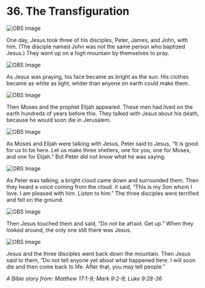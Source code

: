 # 36. The Transfiguration

![OBS Image](https://cdn.door43.org/obs/jpg/360px/obs-en-36-01.jpg)

One day, Jesus took three of his disciples, Peter, James, and John, with him. (The disciple named John was not the same person who baptized Jesus.) They went up on a high mountain by themselves to pray.

![OBS Image](https://cdn.door43.org/obs/jpg/360px/obs-en-36-02.jpg)

As Jesus was praying, his face became as bright as the sun. His clothes became as white as light, whiter than anyone on earth could make them.

![OBS Image](https://cdn.door43.org/obs/jpg/360px/obs-en-36-03.jpg)

Then Moses and the prophet Elijah appeared. These men had lived on the earth hundreds of years before this. They talked with Jesus about his death, because he would soon die in Jerusalem.

![OBS Image](https://cdn.door43.org/obs/jpg/360px/obs-en-36-04.jpg)

As Moses and Elijah were talking with Jesus, Peter said to Jesus, “It is good for us to be here. Let us make three shelters, one for you, one for Moses, and one for Elijah.” But Peter did not know what he was saying.

![OBS Image](https://cdn.door43.org/obs/jpg/360px/obs-en-36-05.jpg)

As Peter was talking, a bright cloud came down and surrounded them. Then they heard a voice coming from the cloud. It said, “This is my Son whom I love. I am pleased with him. Listen to him.” The three disciples were terrified and fell on the ground.

![OBS Image](https://cdn.door43.org/obs/jpg/360px/obs-en-36-06.jpg)

Then Jesus touched them and said, “Do not be afraid. Get up.” When they looked around, the only one still there was Jesus.

![OBS Image](https://cdn.door43.org/obs/jpg/360px/obs-en-36-07.jpg)

Jesus and the three disciples went back down the mountain. Then Jesus said to them, “Do not tell anyone yet about what happened here. I will soon die and then come back to life. After that, you may tell people.”

_A Bible story from: Matthew 17:1-9; Mark 9:2-8; Luke 9:28-36_
